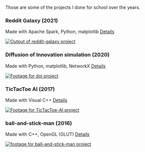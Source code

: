 Those are some of the projects I done for school over the years.

### Reddit Galaxy (2021)

Made with Apache Spark, Python, matplotlib
[Details](https://github.com/ufukty/reddit-galaxy)

[![Output of reddit-galaxy project](https://github.com/ufukty/reddit-galaxy/raw/main/images/post-processed-1x-cg.jpg)](https://github.com/ufukty/reddit-galaxy)

### Diffusion of Innovation simulation (2020)
Made with Python, matplotlib, NetworkX
[Details](https://github.com/ufukty/doi)

[![Footage for doi project](https://github.com/ufukty/doi/raw/main/images/scale_free_n_5000_a_098.gif)](https://github.com/ufukty/doi)

### TicTacToe AI (2017)
Made with Visual C++
[Details](https://github.com/ufukty/TicTacToe-AI)

[![Footage for TicTacToe-AI project](https://github.com/ufukty/TicTacToe-AI/raw/master/img/TicTacToe.gif)](https://github.com/ufukty/TicTacToe-AI)

### ball-and-stick-man (2016)
Made with C++, OpenGL (GLUT)
[Details](https://github.com/ufukty/ball-and-stick-man)

[![footage for ball-and-stick-man project](https://github.com/ufukty/ball-and-stick-man/raw/main/img/footage.gif)](https://github.com/ufukty/ball-and-stick-man)
